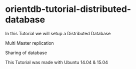 # orientdb-tutorial-distributed-database

In this Tutorial we will setup a Distributed Database

Multi Master replication

Sharing of database

This Tutorial was made with Ubuntu 14.04 & 15.04
